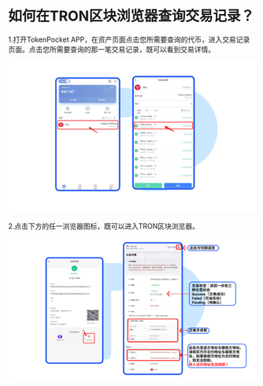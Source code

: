 # 如何在TRON区块浏览器查询交易记录？

1.打开TokenPocket APP，在资产页面点击您所需要查询的代币，进入交易记录页面。点击您所需要查询的那一笔交易记录，既可以看到交易详情。

![](<../../../.gitbook/assets/Group 18903.png>)

2.点击下方的任一浏览器图标，既可以进入TRON区块浏览器。

![](<../../../.gitbook/assets/Group 18905.png>)

